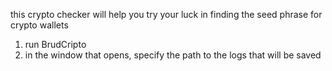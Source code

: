 this crypto checker will help you try your luck in finding the seed phrase for crypto wallets
1. run BrudCripto
2. in the window that opens, specify the path to the logs that will be saved
